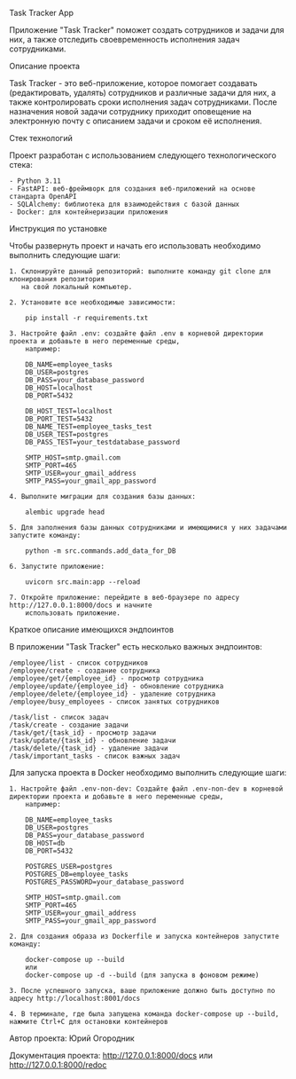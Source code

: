 Task Tracker App

Приложение "Task Tracker" поможет создать сотрудников и задачи для них, а также отследить своевременность исполнения 
задач сотрудниками.

Описание проекта

Task Tracker - это веб-приложение, которое помогает создавать (редактировать, удалять) сотрудников и различные задачи 
для них, а также контролировать сроки исполнения задач сотрудниками. После назначения новой задачи сотруднику 
приходит оповещение на электронную почту с описанием задачи и сроком её исполнения.

Стек технологий

Проект разработан с использованием следующего технологического стека:

    - Python 3.11
    - FastAPI: веб-фреймворк для создания веб-приложений на основе стандарта OpenAPI
    - SQLAlchemy: библиотека для взаимодействия с базой данных
    - Docker: для контейнеризации приложения

Инструкция по установке

Чтобы развернуть проект и начать его использовать необходимо выполнить следующие шаги:

    1. Склонируйте данный репозиторий: выполните команду git clone для клонирования репозитория 
       на свой локальный компьютер.
    
    2. Установите все необходимые зависимости:
        
        pip install -r requirements.txt

    3. Настройте файл .env: создайте файл .env в корневой директории проекта и добавьте в него переменные среды, 
        например:

        DB_NAME=employee_tasks
        DB_USER=postgres
        DB_PASS=your_database_password
        DB_HOST=localhost
        DB_PORT=5432
        
        DB_HOST_TEST=localhost
        DB_PORT_TEST=5432
        DB_NAME_TEST=employee_tasks_test
        DB_USER_TEST=postgres
        DB_PASS_TEST=your_testdatabase_password
        
        SMTP_HOST=smtp.gmail.com
        SMTP_PORT=465
        SMTP_USER=your_gmail_address
        SMTP_PASS=your_gmail_app_password
        
    4. Выполните миграции для создания базы данных:

        alembic upgrade head
    
    5. Для заполнения базы данных сотрудниками и имеющимися у них задачами запустите команду:

        python -m src.commands.add_data_for_DB

    6. Запустите приложение:

        uvicorn src.main:app --reload

    7. Откройте приложение: перейдите в веб-браузере по адресу http://127.0.0.1:8000/docs и начните 
        использовать приложение.

Краткое описание имеющихся эндпоинтов

В приложении "Task Tracker" есть несколько важных эндпоинтов:

    /employee/list - список сотрудников
    /employee/create - создание сотрудника
    /employee/get/{employee_id} - просмотр сотрудника
    /employee/update/{employee_id} - обновление сотрудника
    /employee/delete/{employee_id} - удаление сотрудника
    /employee/busy_employees - список занятых сотрудников

    /task/list - список задач
    /task/create - создание задачи
    /task/get/{task_id} - просмотр задачи
    /task/update/{task_id} - обновление задачи
    /task/delete/{task_id} - удаление задачи
    /task/important_tasks - список важных задач


Для запуска проекта в Docker необходимо выполнить следующие шаги:

    1. Настройте файл .env-non-dev: Создайте файл .env-non-dev в корневой директории проекта и добавьте в него переменные среды, 
        например:

        DB_NAME=employee_tasks
        DB_USER=postgres
        DB_PASS=your_database_password
        DB_HOST=db
        DB_PORT=5432
        
        POSTGRES_USER=postgres
        POSTGRES_DB=employee_tasks
        POSTGRES_PASSWORD=your_database_password
        
        SMTP_HOST=smtp.gmail.com
        SMTP_PORT=465
        SMTP_USER=your_gmail_address
        SMTP_PASS=your_gmail_app_password

    2. Для создания образа из Dockerfile и запуска контейнеров запустите команду:

        docker-compose up --build 
        или
        docker-compose up -d --build (для запуска в фоновом режиме)

    3. После успешного запуска, ваше приложение должно быть доступно по адресу http://localhost:8001/docs

    4. В терминале, где была запущена команда docker-compose up --build, нажмите Ctrl+C для остановки контейнеров

Автор проекта: Юрий Огородник

Документация проекта: http://127.0.0.1:8000/docs или http://127.0.0.1:8000/redoc